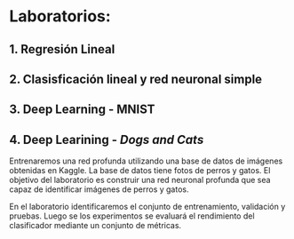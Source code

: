 # Laboratorios:

## 1. Regresión Lineal

## 2. Clasisficación lineal y red neuronal simple

## 3. Deep Learning - MNIST

## 4. Deep Learining - *Dogs and Cats*

Entrenaremos una red profunda utilizando una base de datos de imágenes obtenidas en Kaggle. La base de datos tiene fotos de perros y gatos. 
El objetivo del laboratorio es construir una red neuronal profunda que sea capaz de identificar imágenes de perros y gatos. 

En el laboratorio identificaremos el conjunto de entrenamiento, validación y pruebas. Luego se los experimentos se evaluará el rendimiento del clasificador
mediante un conjunto de métricas.
